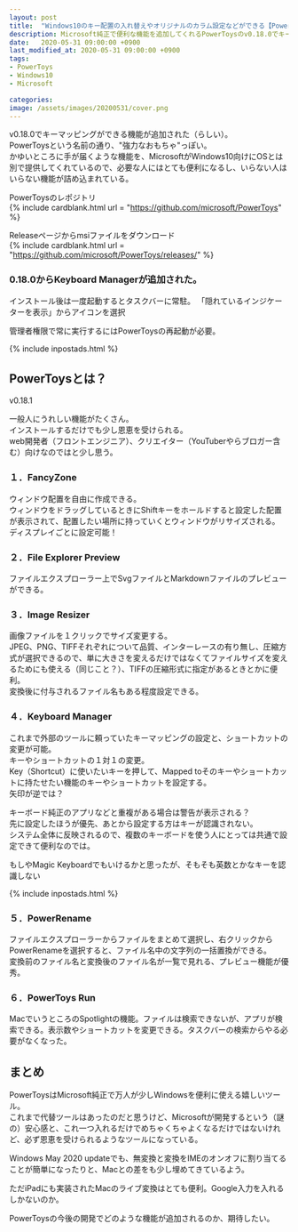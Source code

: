 ```yaml
---
layout: post
title:  "Windows10のキー配置の入れ替えやオリジナルのカラム設定などができる【PowerToys 0.18.1 release】"
description: Microsoft純正で便利な機能を追加してくれるPowerToysのv0.18.0でキー配置を入れ替えるKeyboard Managerが追加されたので使ってみる。その他にも便利な機能がたくさん。
date:   2020-05-31 09:00:00 +0900
last_modified_at: 2020-05-31 09:00:00 +0900
tags:
- PowerToys
- Windows10
- Microsoft

categories:
image: /assets/images/20200531/cover.png
---
```




v0.18.0でキーマッピングができる機能が追加された（らしい）。  
PowerToysという名前の通り、"強力なおもちゃ"っぽい。  
かゆいところに手が届くような機能を、MicrosoftがWindows10向けにOSとは別で提供してくれているので、必要な人にはとても便利になるし、いらない人はいらない機能が詰め込まれている。

PowerToysのレポジトリ  
{% include cardblank.html url = "https://github.com/microsoft/PowerToys" %}


Releaseページからmsiファイルをダウンロード  
{% include cardblank.html url = "https://github.com/microsoft/PowerToys/releases/" %}


### 0.18.0からKeyboard Managerが追加された。

インストール後は一度起動するとタスクバーに常駐。
「隠れているインジケーターを表示」からアイコンを選択

管理者権限で常に実行するにはPowerToysの再起動が必要。

{% include inpostads.html %}

## PowerToysとは？

v0.18.1

一般人にうれしい機能がたくさん。  
インストールするだけでも少し恩恵を受けられる。  
web開発者（フロントエンジニア）、クリエイター（YouTuberやらブロガー含む）向けなのではと少し思う。  

### １．FancyZone
ウィンドウ配置を自由に作成できる。  
ウィンドウをドラッグしているときにShiftキーをホールドすると設定した配置が表示されて、配置したい場所に持っていくとウィンドウがリサイズされる。  
ディスプレイごとに設定可能！  

### ２．File Explorer Preview
ファイルエクスプローラー上でSvgファイルとMarkdownファイルのプレビューができる。

### ３．Image Resizer
画像ファイルを１クリックでサイズ変更する。  
JPEG、PNG、TIFFそれぞれについて品質、インターレースの有り無し、圧縮方式が選択できるので、単に大きさを変えるだけではなくてファイルサイズを変えるためにも使える（同じこと？）、TIFFの圧縮形式に指定があるときとかに便利。  
変換後に付与されるファイル名もある程度設定できる。

### ４．Keyboard Manager
これまで外部のツールに頼っていたキーマッピングの設定と、ショートカットの変更が可能。  
キーやショートカットの１対１の変更。  
Key（Shortcut）に使いたいキーを押して、Mapped toそのキーやショートカットに持たせたい機能のキーやショートカットを設定する。  
矢印が逆では？  

キーボード純正のアプリなどと重複がある場合は警告が表示される？  
先に設定したほうが優先、あとから設定する方はキーが認識されない。  
システム全体に反映されるので、複数のキーボードを使う人にとっては共通で設定できて便利なのでは。  

もしやMagic Keyboardでもいけるかと思ったが、そもそも英数とかなキーを認識しない

{% include inpostads.html %}


### ５．PowerRename
ファイルエクスプローラーからファイルをまとめて選択し、右クリックからPowerRenameを選択すると、ファイル名中の文字列の一括置換ができる。  
変換前のファイル名と変換後のファイル名が一覧で見れる、プレビュー機能が優秀。  

### ６．PowerToys Run
MacでいうところのSpotlightの機能。ファイルは検索できないが、アプリが検索できる。表示数やショートカットを変更できる。タスクバーの検索からやる必要がなくなった。  


## まとめ

PowerToysはMicrosoft純正で万人が少しWindowsを便利に使える嬉しいツール。  
これまで代替ツールはあったのだと思うけど、Microsoftが開発するという（謎の）安心感と、これ一つ入れるだけでめちゃくちゃよくなるだけではないけれど、必ず恩恵を受けられるようなツールになっている。

Windows May 2020 updateでも、無変換と変換をIMEのオンオフに割り当てることが簡単になったりと、Macとの差をも少し埋めてきているよう。

ただiPadにも実装されたMacのライブ変換はとても便利。Google入力を入れるしかないのか。

PowerToysの今後の開発でどのような機能が追加されるのか、期待したい。
